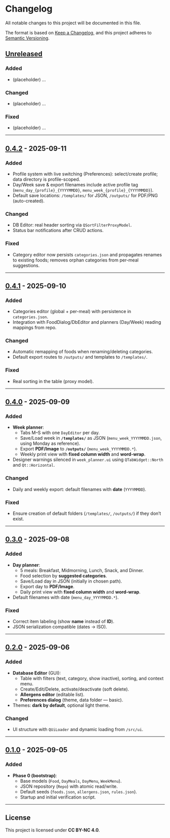 # Changelog
All notable changes to this project will be documented in this file.

The format is based on [Keep a Changelog](https://keepachangelog.com/en/1.1.0/),
and this project adheres to [Semantic Versioning](https://semver.org/spec/v2.0.0.html).

## [Unreleased]

### Added
- (placeholder) …

### Changed
- (placeholder) …

### Fixed
- (placeholder) …

---

## [0.4.2] - 2025-09-11
### Added
- Profile system with live switching (Preferences): select/create profile; data directory is profile-scoped.
- Day/Week save & export filenames include active profile tag (`menu_day_{profile}_{YYYYMMDD}`, `menu_week_{profile}_{YYYYMMDD}`).
- Default save locations: `/templates/` for JSON, `/outputs/` for PDF/PNG (auto-created).

### Changed
- DB Editor: real header sorting via `QSortFilterProxyModel`.
- Status bar notifications after CRUD actions.

### Fixed
- Category editor now persists `categories.json` and propagates renames to existing foods; removes orphan categories from per-meal suggestions.

---

## [0.4.1] - 2025-09-10
### Added
- Categories editor (global + per-meal) with persistence in `categories.json`.
- Integration with FoodDialog/DbEditor and planners (Day/Week) reading mappings from repo.

### Changed
- Automatic remapping of foods when renaming/deleting categories.
- Default export routes to `/outputs/` and templates to `/templates/`.

### Fixed
- Real sorting in the table (proxy model).

---

## [0.4.0] - 2025-09-09
### Added
- **Week planner**:
  - Tabs M–S with one `DayEditor` per day.
  - Save/Load week in **`/templates/`** as JSON (`menu_week_YYYYMMDD.json`, using Monday as reference).
  - Export **PDF/Image** to **`/outputs/`** (`menu_week_YYYYMMDD.*`).
  - Weekly print view with **fixed column width** and **word-wrap**.
- Designer warnings silenced in `week_planner.ui` using `QTabWidget::North` and `Qt::Horizontal`.

### Changed
- Daily and weekly export: default filenames with **date** (`YYYYMMDD`).

### Fixed
- Ensure creation of default folders (`/templates/`, `/outputs/`) if they don’t exist.

---

## [0.3.0] - 2025-09-08
### Added
- **Day planner**:
  - 5 meals: Breakfast, Midmorning, Lunch, Snack, and Dinner.
  - Food selection by **suggested categories**.
  - Save/Load day in JSON (initially in chosen path).
  - Export day to **PDF/Image**.
  - Daily print view with **fixed column width** and **word-wrap**.
- Default filenames with date (`menu_day_YYYYMMDD.*`).

### Fixed
- Correct item labeling (show **name** instead of **ID**).
- JSON serialization compatible (dates → ISO).

---

## [0.2.0] - 2025-09-06
### Added
- **Database Editor** (GUI):
  - Table with filters (text, category, show inactive), sorting, and context menu.
  - Create/Edit/Delete, activate/deactivate (soft delete).
  - **Allergens editor** (editable list).
  - **Preferences dialog** (theme, data folder — basic).
- Themes: **dark by default**, optional light theme.

### Changed
- UI structure with `QUiLoader` and dynamic loading from `/src/ui`.

---

## [0.1.0] - 2025-09-05
### Added
- **Phase 0 (bootstrap)**:
  - Base models (`Food`, `DayMeals`, `DayMenu`, `WeekMenu`).
  - JSON repository (`Repo`) with atomic read/write.
  - Default seeds (`foods.json`, `allergens.json`, `rules.json`).
  - Startup and initial verification script.

---

## License
This project is licensed under **CC BY-NC 4.0**.

[Unreleased]: https://github.com/owner/repo/compare/v0.4.2...HEAD
[0.4.2]: https://github.com/owner/repo/compare/v0.4.1...v0.4.2
[0.4.1]: https://github.com/OWNER/REPO/compare/v0.4.0...v0.4.1
[0.4.0]: https://github.com/angelsotob/menus-app/compare/v0.3.0...v0.4.0
[0.3.0]: https://github.com/angelsotob/menus-app/compare/v0.2.0...v0.3.0
[0.2.0]: https://github.com/angelsotob/menus-app/compare/v0.1.0...v0.2.0
[0.1.0]: https://github.com/angelsotob/menus-app/releases/tag/v0.1.0